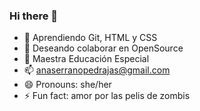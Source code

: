 ### Hi there 👋

- 🌱 Aprendiendo Git, HTML y CSS
- 👯 Deseando colaborar en OpenSource
- 💬 Maestra Educación Especial
- 📫 anaserranopedrajas@gmail.com
- 😄 Pronouns: she/her
- ⚡ Fun fact: amor por las pelis de zombis
